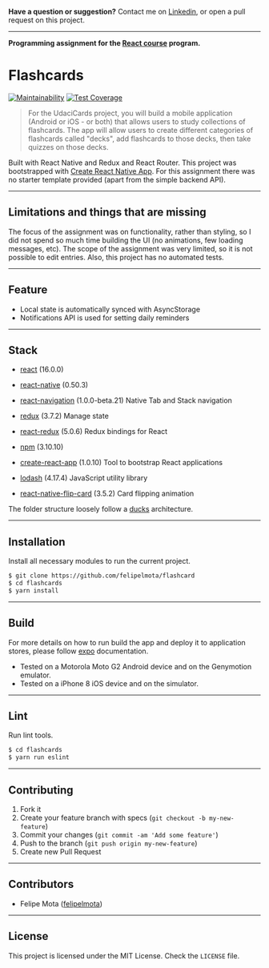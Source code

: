 **Have a question or suggestion?**
Contact me on [Linkedin](https://www.linkedin.com/in/felipelmota), or open a pull request on this project.

---

**Programming assignment for the [React course](https://www.udacity.com/course/react-nanodegree--nd019) program.**

# Flashcards

[![Maintainability](https://api.codeclimate.com/v1/badges/821c7de345721309c27b/maintainability)](https://codeclimate.com/github/felipelmota/flashcard/maintainability)
[![Test Coverage](https://api.codeclimate.com/v1/badges/821c7de345721309c27b/test_coverage)](https://codeclimate.com/github/felipelmota/flashcard/test_coverage)

> For the UdaciCards project, you will build a mobile application (Android or iOS - or both) that allows users to study collections of flashcards. The app will allow users to create different categories of flashcards called "decks", add flashcards to those decks, then take quizzes on those decks.

Built with React Native and Redux and React Router. This project was bootstrapped with [Create React Native App](https://github.com/react-community/create-react-native-app#getting-started).
For this assignment there was no starter template provided (apart from the simple backend API).

---

## Limitations and things that are missing

The focus of the assignment was on functionality, rather than styling, so I did not spend so much time building the UI (no animations, few loading messages, etc). 
The scope of the assignment was very limited, so it is not possible to edit entries. Also, this project has no automated tests.

---

## Feature

* Local state is automatically synced with AsyncStorage
* Notifications API is used for setting daily reminders

---

## Stack

* [react](https://facebook.github.io/react) (16.0.0)
* [react-native](https://facebook.github.io/react-native/) (0.50.3)
* [react-navigation](https://github.com/react-community/react-navigation) (1.0.0-beta.21) Native Tab and Stack navigation
* [redux](https://github.com/reactjs/redux) (3.7.2) Manage state
* [react-redux](https://github.com/reactjs/react-redux/) (5.0.6) Redux bindings for React

* [npm](https://www.npmjs.com) (3.10.10)
* [create-react-app](https://github.com/facebookincubator/create-react-app) (1.0.10) Tool to bootstrap React applications
* [lodash](https://github.com/lodash/lodash) (4.17.4) JavaScript utility library
* [react-native-flip-card](https://www.npmjs.com/package/react-native-flip-card) (3.5.2) Card flipping animation

The folder structure loosely follow a [ducks](https://medium.freecodecamp.org/scaling-your-redux-app-with-ducks-6115955638be) architecture.

---

## Installation

Install all necessary modules to run the current project.

```bash
$ git clone https://github.com/felipelmota/flashcard
$ cd flashcards
$ yarn install
```

---

## Build

For more details on how to run build the app and deploy it to application stores, please follow [expo](https://docs.expo.io/versions/latest/introduction/project-lifecycle.html) documentation.

- Tested on a Motorola Moto G2 Android device and on the Genymotion emulator.
- Tested on a iPhone 8 iOS device and on the simulator.

---

## Lint

Run lint tools.

```bash
$ cd flashcards
$ yarn run eslint
```
---

## Contributing

1. Fork it
2. Create your feature branch with specs (`git checkout -b my-new-feature`)
3. Commit your changes (`git commit -am 'Add some feature'`)
4. Push to the branch (`git push origin my-new-feature`)
5. Create new Pull Request

---

## Contributors

* Felipe Mota ([felipelmota](https://github.com/felipelmota))

---

## License

This project is licensed under the MIT License. Check the `LICENSE` file.